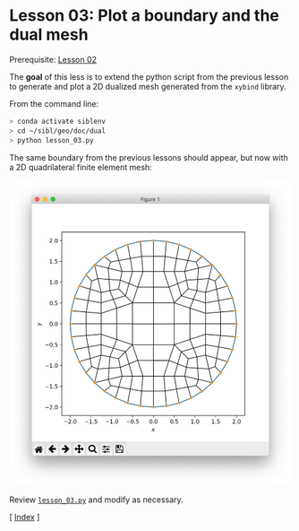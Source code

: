# Lesson 03: Plot a boundary and the dual mesh

Prerequisite: [Lesson 02](lesson_02.md)

The **goal** of this less is to extend the python script from the previous lesson to 
generate and plot a 2D dualized mesh generated from the `xybind` library.

From the command line:

```bash
> conda activate siblenv
> cd ~/sibl/geo/doc/dual
> python lesson_03.py
```

The same boundary from the previous lessons should appear, but now with a 2D quadrilateral finite element mesh:

![circle_boundary_mesh](fig/circle_boundary_mesh.png)

Review [`lesson_03.py`](lesson_03.py) and modify as necessary.

[ [Index](README.md) ]
